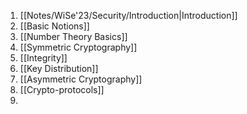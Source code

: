 1. [[Notes/WiSe'23/Security/Introduction|Introduction]]
2. [[Basic Notions]]
3. [[Number Theory Basics]]
4. [[Symmetric Cryptography]]
5. [[Integrity]]
6. [[Key Distribution]]
7. [[Asymmetric Cryptography]]
8. [[Crypto-protocols]]
9. 